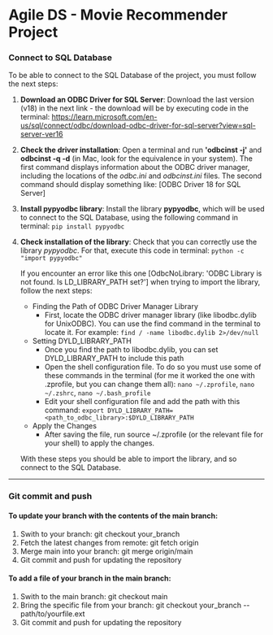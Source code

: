 # Agile DS - Movie Recommender Project

### Connect to SQL Database

To be able to connect to the SQL Database of the project, you must follow the next steps:

1. **Download an ODBC Driver for SQL Server**: Download the last version (v18) in the next link - the download will be by executing code in the terminal:
   https://learn.microsoft.com/en-us/sql/connect/odbc/download-odbc-driver-for-sql-server?view=sql-server-ver16

2. **Check the driver installation**: Open a terminal and run **'odbcinst -j'** and **odbcinst -q -d** (in Mac, look for the equivalence in your system). The first command displays information about the ODBC driver manager, including the locations of the *odbc.ini* and *odbcinst.ini* files. The second command should display something like: [ODBC Driver 18 for SQL Server]

4. **Install pypyodbc library**: Install the library **pypyodbc**, which will be used to connect to the SQL Database, using the following command in terminal:
   ```pip install pypyodbc ```
   
5. **Check installation of the library**: Check that you can correctly use the library *pypyodbc*. For that, execute this code in terminal:
   ```python -c "import pypyodbc"```

   If you encounter an error like this one [OdbcNoLibrary: 'ODBC Library is not found. Is LD_LIBRARY_PATH set?'] when trying to import the library, follow the next steps:
     - Finding the Path of ODBC Driver Manager Library
         - First, locate the ODBC driver manager library (like libodbc.dylib for UnixODBC). You can use the find command in the terminal to locate it. For example: ```find / -name libodbc.dylib 2>/dev/null```
     - Setting DYLD_LIBRARY_PATH
         - Once you find the path to libodbc.dylib, you can set DYLD_LIBRARY_PATH to include this path
         - Open the shell configuration file. To do so you must use some of these commands in the terminal (for me it worked the one with .zprofile, but you can change them all): ```nano ~/.zprofile```, ```nano ~/.zshrc```, ```nano ~/.bash_profile```
         - Edit your shell configuration file and add the path with this command: ```export DYLD_LIBRARY_PATH=<path_to_odbc_library>:$DYLD_LIBRARY_PATH```
     - Apply the Changes
         - After saving the file, run source ~/.zprofile (or the relevant file for your shell) to apply the changes.

   With these steps you should be able to import the library, and so connect to the SQL Database.
____

### Git commit and push

#### To update your branch with the contents of the main branch:
1. Swith to your branch: git checkout your_branch
2. Fetch the latest changes from remote: git fetch origin
3. Merge main into your branch: git merge origin/main
4. Git commit and push for updating the repository

#### To add a file of your branch in the main branch:
1. Swith to the main branch: git checkout main
2. Bring the specific file from your branch: git checkout your_branch -- path/to/yourfile.ext
3. Git commit and push for updating the repository
